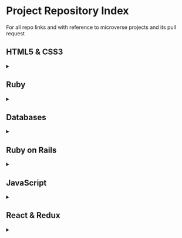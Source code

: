 # Project Repository Index
For all repo links and with reference to microverse projects and its pull request


## HTML5 & CSS3
<details markdown="block">
  <summary></summary>
  
1. [Embedding Images and Video](https://github.com/FelipeEnne/HTMLYoutube)
2. [HTML Forms](https://github.com/ricardovaltierra/HTMLForms)
3. [Positioning and Floating Elements](https://github.com/FelipeEnne/Positioning-Floating-Microverse/pull/5#partial-pull-merging)
4. [Building with Backgrounds and Gradients](https://github.com/ricardovaltierra/backgrounds-and-gradients)
5. [Design Teardown](https://github.com/ricardovaltierra/design-teardown)
6. [Building with Responsive Design](https://github.com/FelipeEnne/Building-with-Responsive-Design)
7. [Using Bootstrap](https://github.com/ricardovaltierra/bootstrap)
8. [Design your own Grid-based Framework](https://github.com/ricardovaltierra/design-your-own-grid-based-framework)
</details>

## Ruby
<details markdown="block">
  <summary></summary>
  
1. [Advanced Building Blocks - Bubble Sort](https://github.com/firmoholanda/ruby-bubble-sort)
2. [Advanced Building Blocks - Enumerable Methods](https://github.com/ricardovaltierra/enumerable)
3. [Tic -Tac - Toe](https://github.com/ricardovaltierra/tic-tac-toe)
4. [Testing - Tic Tac Toe](https://github.com/ricardovaltierra/tic-tac-toe/pull/6)
5. [Testing - Enumerable](https://github.com/firmoholanda/ruby-enumerable-methods/pull/3)
6. [Ruby Capstone Project](https://github.com/ricardovaltierra/slackbot)
</details>

## Databases
<details markdown="block">
  <summary></summary>
  
1. [SQL](https://github.com/ricardovaltierra/sql-zoo)
</details>

## Ruby on Rails
<details markdown="block">
  <summary></summary>
  
1. [Toy's Demo App](https://github.com/ricardovaltierra/toy-demo-app)
2. [Michael Hartl's Sample App](https://github.com/ricardovaltierra/sample-app/)
3. [Micro Reddit](https://github.com/ClintonEnyinna/micro-reddit)
4. [Re-Former](https://github.com/ricardovaltierra/re-former)
5. [Members Only!](https://github.com/ClintonEnyinna/members-only/pull/1)
6. [Private Events](https://github.com/ricardovaltierra/private-events)
7. [Social media website - Milestone: docs](https://github.com/ClintonEnyinna/stay_in_touch/pull/1)
8. [Social media website - Milestone: friendships v1](https://github.com/ClintonEnyinna/stay_in_touch/pull/2)
9. [Social media website - Milestone: friendships v2](https://github.com/ClintonEnyinna/stay_in_touch/pull/3 )
10. [Social media website - Milestone: deploy](https://github.com/ClintonEnyinna/stay_in_touch/pull/4)
11. [Truking](https://github.com/ricardovaltierra/kilometers-per-truck)
</details>

## JavaScript
<details markdown="block">
  <summary></summary>
  
1. [Library Record](https://github.com/redacuve/Library-JS)
2. [Tic Tac Toe](https://github.com/ricardovaltierra/js-tic-tac-toe)
3. [Restaurant Page](https://github.com/ricardovaltierra/restaurant)
4. [To-Do List](https://github.com/redacuve/to-do-js)
5. [Weather App](https://github.com/ricardovaltierra/weather-app)
6. [Jest Testing](https://github.com/ricardovaltierra/jest-testing)
7. [Jest Tic Tac Toe](https://github.com/ricardovaltierra/JS-Tic-Tac-Toe/pull/4)
8. [RPG Game](https://github.com/ricardovaltierra/rpg-game)
</details>

## React & Redux
<details markdown="block">
  <summary></summary>
  
2. [Calculator]()
3. [Bookstore CMS]()
4. [Capstone Project]()
</details>

